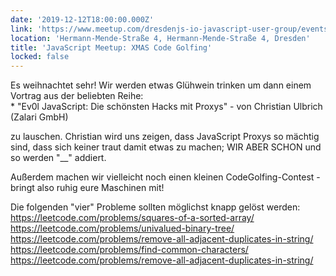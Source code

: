 ```yaml
---
date: '2019-12-12T18:00:00.000Z'
link: 'https://www.meetup.com/dresdenjs-io-javascript-user-group/events/wwdfrqyzqbqb/'
location: 'Hermann-Mende-Straße 4, Hermann-Mende-Straße 4, Dresden'
title: 'JavaScript Meetup: XMAS Code Golfing'
locked: false
---
```

Es weihnachtet sehr! Wir werden etwas Glühwein trinken um dann einem Vortrag aus der beliebten Reihe:  
\* "Ev0l JavaScript: Die schönsten Hacks mit Proxys" - von Christian Ulbrich (Zalari GmbH)

zu lauschen. Christian wird uns zeigen, dass JavaScript Proxys so mächtig sind, dass sich keiner traut damit etwas zu machen; WIR ABER SCHON und so werden "\_\_" addiert.

Außerdem machen wir vielleicht noch einen kleinen CodeGolfing-Contest - bringt also ruhig eure Maschinen mit!

Die folgenden "vier" Probleme sollten möglichst knapp gelöst werden:  
<https://leetcode.com/problems/squares-of-a-sorted-array/>  
<https://leetcode.com/problems/univalued-binary-tree/>  
<https://leetcode.com/problems/remove-all-adjacent-duplicates-in-string/>  
<https://leetcode.com/problems/find-common-characters/>  
<https://leetcode.com/problems/remove-all-adjacent-duplicates-in-string/>
